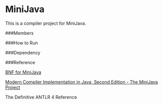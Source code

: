 # MiniJava

This is a compiler project for MiniJava.

###Members

###How to Run

###Dependency

###Reference

[BNF for MiniJava](http://www.cambridge.org/us/features/052182060X/grammar.html) 

[Modern Compiler Implementation in Java, Second Edition - The MiniJava Project](http://www.cambridge.org/us/features/052182060X/)

The Definitive ANTLR 4 Reference